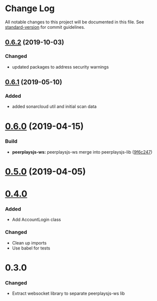 # Change Log

All notable changes to this project will be documented in this file. See [standard-version](https://github.com/conventional-changelog/standard-version) for commit guidelines.

<a name="0.6.2"></a>
## [0.6.2](https://github.com/peerplays-network/peerplaysjs-lib/compare/v0.6.1...v0.6.2) (2019-10-03)

### Changed

- updated packages to address security warnings

<a name="0.6.1"></a>
## [0.6.1](https://github.com/peerplays-network/peerplaysjs-lib/compare/v0.6.0...v0.6.1) (2019-05-10)

### Added

- added sonarcloud util and initial scan data

<a name="0.6.0"></a>
# [0.6.0](https://github.com/peerplays-network/peerplaysjs-lib/compare/v0.5.0...v0.6.0) (2019-04-15)

### Build

* **peerplaysjs-ws:** peerplaysjs-ws merge into peerplaysjs-lib ([9f6c247](https://github.com/peerplays-network/peerplaysjs-lib/commit/9f6c247))

<a name="0.5.0"></a>
# [0.5.0](https://github.com/peerplays-network/peerplaysjs-lib/compare/v0.4.25...v0.5.0) (2019-04-05)

<a name="0.4.0"></a>
# [0.4.0](https://github.com/peerplays-network/peerplaysjs-lib/compare/v0.3.0...v0.4.0)

### Added

- Add AccountLogin class

### Changed

- Clean up imports
- Use babel for tests

<a name="0.3.0"></a>
# 0.3.0

### Changed
- Extract websocket library to separate peerplaysjs-ws lib

